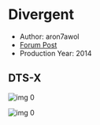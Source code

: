 # Divergent

* Author: aron7awol
* [Forum Post](https://www.avsforum.com/threads/bass-eq-for-filtered-movies.2995212/post-56783360)
* Production Year: 2014

## DTS-X

![img 0](https://i.imgur.com/tdemfX8.jpg)

![img 0](https://i.imgur.com/LFwDUH1.png)

